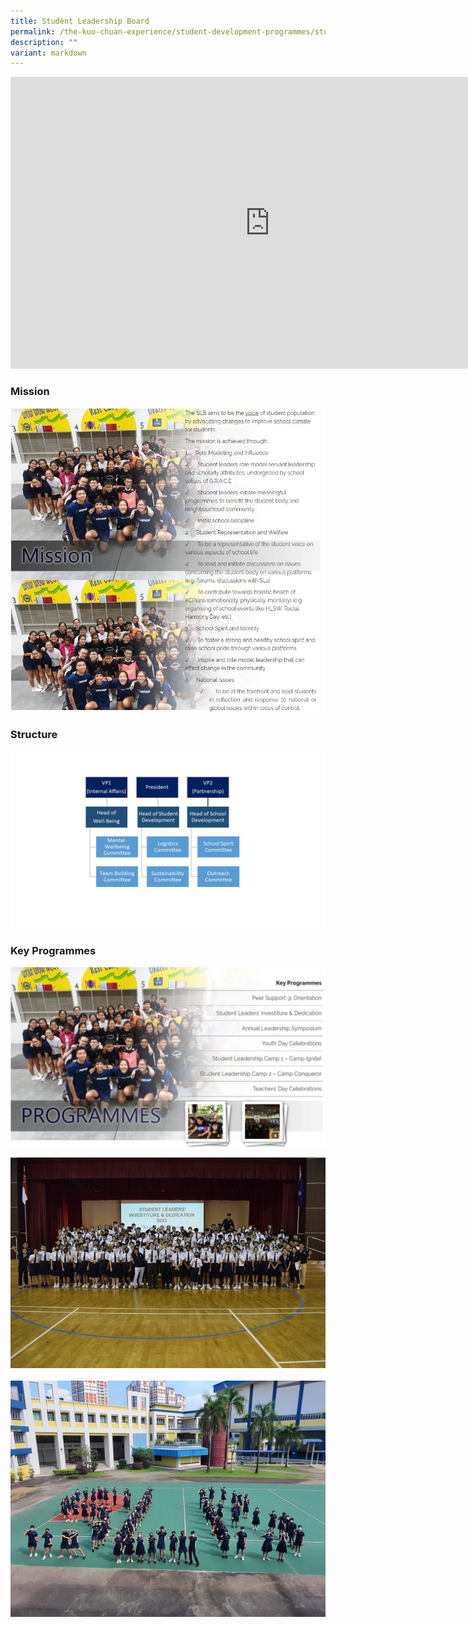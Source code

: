 ```yaml
---
title: Student Leadership Board
permalink: /the-kuo-chuan-experience/student-development-programmes/student-leadership-board/
description: ""
variant: markdown
---
```

<iframe width="830" height="467" src="https://www.youtube.com/embed/8rfaN8Yi3R4" title="The Student Leaders Investiture and Dedication SLID Ceremony" frameborder="0" allow="accelerometer; autoplay; clipboard-write; encrypted-media; gyroscope; picture-in-picture; web-share" allowfullscreen=""></iframe>

### Mission

![](/images/The%20Kuo%20Chuan%20Experience/Student%20Development%20Programmes/Student%20Leadership%20Board%20Mission.jpg)

### Structure

![SLBStructure23](/images/The%20Kuo%20Chuan%20Experience/Student%20Development%20Programmes/slbstructure2023.jpg)

### Key Programmes

![](/images/The%20Kuo%20Chuan%20Experience/Student%20Development%20Programmes/Student%20Leadership%20Board%20Programmes.jpg)

![slbpic1](/images/The%20Kuo%20Chuan%20Experience/Student%20Development%20Programmes/slbpic1.jpg)<br><br>
![slbpic2](/images/The%20Kuo%20Chuan%20Experience/Student%20Development%20Programmes/slbpic2.jpeg)
